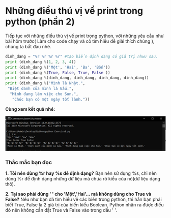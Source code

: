 # Những điều thú vị về print trong python (phần 2) #
Tiếp tục với những điều thú vị về print trong python, với những yêu cầu như bài hôm trước( Làm cho code chạy và cố tìm hiểu để giải thích chúng ), chúng ta bắt đàu nhé.

```python
dinh_dang = "%r %r %r %r" #tạo biến định dạng có giá trị nhwu sau.
print (dinh_dang %(1, 2, 3, 4))
print (dinh_dang %('Một', 'Hai', 'Ba', 'Bốn'))
print (dinh_dang %(True, False, True, False ))
print (dinh_dang %(dinh_dang, dinh_dang, dinh_dang, dinh_dang))
print (dinh_dang %("Mình là Nhật.",
 "Biệt danh của mình là Gấu.",
  "Mình đang làm việc cho Sun.",
   "Chúc bạn có một ngày tốt lành."))
```
**Cùng xem kết quả nhé:**

![picture alt](./image/1.PNG)

### Thắc mắc bạn đọc ###

**1. Tôi nên dùng %r hay %s để định dạng?**
  Bạn nên sử dụng %s, chỉ nên dùng %r để định dạng những dữ liệu mà chưa rõ kiểu của nó(dữ liệu dạng thô).

**2. Tại sao phải dùng ' ' cho 'Một','Hai'... mà không dùng cho True và False?**
  Nếu như bạn đã tìm hiểu về các biến trong python, thì hẳn bạn phải biết True, False là 2 giá trị của biến kiểu Boolean. Python nhận ra được điều đó nên không cần đặt True và False vào trong dấu ' '.
